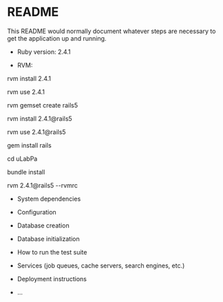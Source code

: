 # README

This README would normally document whatever steps are necessary to get the
application up and running.


* Ruby version: 2.4.1

* RVM:

rvm install 2.4.1

rvm use 2.4.1

rvm gemset create rails5

rvm install 2.4.1@rails5

rvm use 2.4.1@rails5

gem install rails

cd uLabPa

bundle install

rvm 2.4.1@rails5 --rvmrc


* System dependencies

* Configuration

* Database creation

* Database initialization

* How to run the test suite

* Services (job queues, cache servers, search engines, etc.)

* Deployment instructions

* ...
